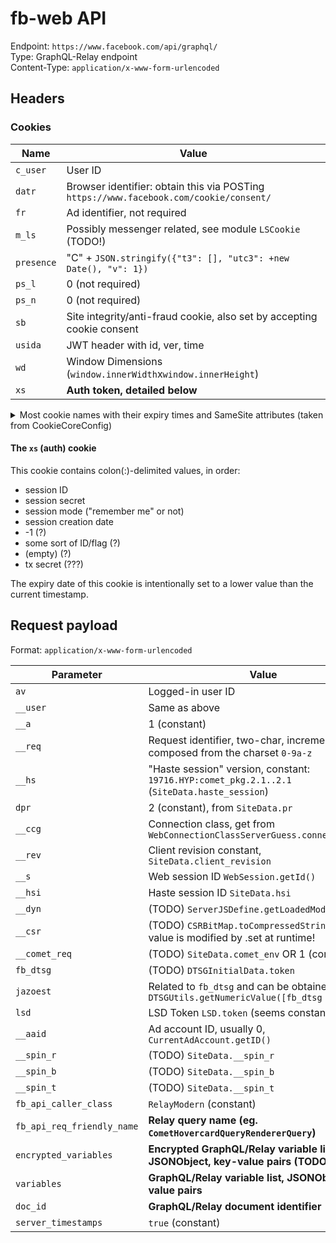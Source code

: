 # fb-web API

Endpoint: `https://www.facebook.com/api/graphql/`  
Type: GraphQL-Relay endpoint  
Content-Type: `application/x-www-form-urlencoded`

## Headers

### Cookies

| Name       | Value                                                                                  |
| ---------- | -------------------------------------------------------------------------------------- |
| `c_user`   | User ID                                                                                |
| `datr`     | Browser identifier: obtain this via POSTing `https://www.facebook.com/cookie/consent/` |
| `fr`       | Ad identifier, not required                                                            |
| `m_ls`     | Possibly messenger related, see module `LSCookie` (TODO!)                              |
| `presence` | "C" + `JSON.stringify({"t3": [], "utc3": +new Date(), "v": 1})`                        |
| `ps_l`     | 0 (not required)                                                                       |
| `ps_n`     | 0 (not required)                                                                       |
| `sb`       | Site integrity/anti-fraud cookie, also set by accepting cookie consent                 |
| `usida`    | JWT header with id, ver, time                                                          |
| `wd`       | Window Dimensions (`window.innerWidth`x`window.innerHeight`)                           |
| `xs`       | **Auth token, detailed below**                                                         |

<details>
<summary>
Most cookie names with their expiry times and SameSite attributes (taken from CookieCoreConfig)
</summary>

```json
{
  "c_user": { "t": 31536000, "s": "None" },
  "cppo": { "t": 86400, "s": "None" },
  "dpr": { "t": 604800, "s": "None" },
  "fbl_ci": { "t": 31536000, "s": "None" },
  "fbl_cs": { "t": 31536000, "s": "None" },
  "fbl_st": { "t": 31536000, "s": "Strict" },
  "i_user": { "t": 31536000, "s": "None" },
  "locale": { "t": 604800, "s": "None" },
  "m_ls": { "t": 34560000, "s": "None" },
  "m_pixel_ratio": { "t": 604800, "s": "None" },
  "noscript": { "s": "None" },
  "presence": { "t": 2592000, "s": "None" },
  "sfau": { "s": "None" },
  "usida": { "s": "None" },
  "vpd": { "t": 5184000, "s": "Lax" },
  "wd": { "t": 604800, "s": "Lax" },
  "wl_cbv": { "t": 7776000, "s": "None" },
  "x-referer": { "s": "None" },
  "x-src": { "t": 1, "s": "None" }
}
```

</details>

#### The `xs` (auth) cookie

This cookie contains colon(:)-delimited values, in order:

- session ID
- session secret
- session mode ("remember me" or not)
- session creation date
- -1 (?)
- some sort of ID/flag (?)
- (empty) (?)
- tx secret (???)

The expiry date of this cookie is intentionally set to a lower value than the current timestamp.

## Request payload

Format: `application/x-www-form-urlencoded`

| Parameter                  | Value                                                                                        |
| -------------------------- | -------------------------------------------------------------------------------------------- |
| `av`                       | Logged-in user ID                                                                            |
| `__user`                   | Same as above                                                                                |
| `__a`                      | 1 (constant)                                                                                 |
| `__req`                    | Request identifier, two-char, incremental code composed from the charset `0-9a-z`            |
| `__hs`                     | "Haste session" version, constant: `19716.HYP:comet_pkg.2.1..2.1` (`SiteData.haste_session`) |
| `dpr`                      | 2 (constant), from `SiteData.pr`                                                             |
| `__ccg`                    | Connection class, get from `WebConnectionClassServerGuess.connectionClass`                   |
| `__rev`                    | Client revision constant, `SiteData.client_revision`                                         |
| `__s`                      | Web session ID `WebSession.getId()`                                                          |
| `__hsi`                    | Haste session ID `SiteData.hsi`                                                              |
| `__dyn`                    | (TODO) `ServerJSDefine.getLoadedModuleHash()`                                                |
| `__csr`                    | (TODO) `CSRBitMap.toCompressedString()` :warning: This value is modified by .set at runtime! |
| `__comet_req`              | (TODO) `SiteData.comet_env` OR 1 (constant)                                                  |
| `fb_dtsg`                  | (TODO) `DTSGInitialData.token`                                                               |
| `jazoest`                  | Related to `fb_dtsg` and can be obtained via `DTSGUtils.getNumericValue([fb_dtsg value])`    |
| `lsd`                      | LSD Token `LSD.token` (seems constant?)                                                      |
| `__aaid`                   | Ad account ID, usually 0, `CurrentAdAccount.getID()`                                         |
| `__spin_r`                 | (TODO) `SiteData.__spin_r`                                                                   |
| `__spin_b`                 | (TODO) `SiteData.__spin_b`                                                                   |
| `__spin_t`                 | (TODO) `SiteData.__spin_t`                                                                   |
| `fb_api_caller_class`      | `RelayModern` (constant)                                                                     |
| `fb_api_req_friendly_name` | **Relay query name (eg. `CometHovercardQueryRendererQuery`)**                                |
| `encrypted_variables`      | **Encrypted GraphQL/Relay variable list, JSONObject, key-value pairs (TODO!)**               |
| `variables`                | **GraphQL/Relay variable list, JSONObject, key-value pairs**                                 |
| `doc_id`                   | **GraphQL/Relay document identifier**                                                        |
| `server_timestamps`        | `true` (constant)                                                                            |

<!-- TODO: Document modules and relevant vendor JS code -->

